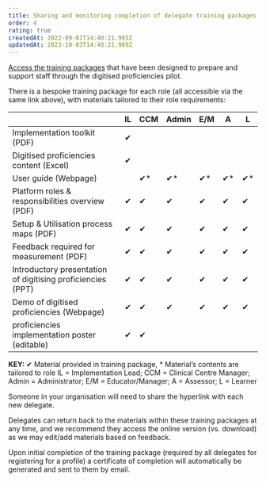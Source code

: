 ```yaml
---
title: Sharing and monitoring completion of delegate training packages
order: 4
rating: true
createdAt: 2022-09-01T14:40:21.985Z
updatedAt: 2023-10-03T14:40:21.989Z
---
```

[Access the training packages](https://nhs-step1-training.netlify.app/) that have been designed to prepare and support staff through the digitised proficiencies pilot. 

There is a bespoke training package for each role (all accessible via the same link above), with materials tailored to their role requirements:

|                                                                    | IL | CCM | Admin | E/M | A  | L  |
| ------------------------------------------------------------------- | --- | ---- | ------ | ---- | --- | --- |
| Implementation toolkit (PDF)                                       | ✔  |     |       |     |    |    |
| Digitised proficiencies content (Excel)                     | ✔  |     |       |     |    |    |
| User guide (Webpage)                                               |    | ✔*  | ✔*    | ✔*  | ✔* | ✔* |
| Platform roles & responsibilities overview (PDF)                   | ✔  | ✔   | ✔     | ✔   | ✔  | ✔  |
| Setup & Utilisation process maps (PDF)                             | ✔  | ✔   | ✔     | ✔   | ✔  | ✔  |
| Feedback required for measurement (PDF)                            | ✔  | ✔   | ✔     | ✔   | ✔  | ✔  |
| Introductory presentation of digitising proficiencies (PPT) | ✔  | ✔   | ✔     | ✔   | ✔  | ✔  |
| Demo of digitised proficiencies (Webpage)                   | ✔  | ✔   | ✔     | ✔   | ✔  | ✔  |
| proficiencies implementation poster (editable)                                                           | ✔  | ✔   |      |     |    |    |

**KEY:**
✔ Material provided in training package, * Material’s contents are tailored to role
IL = Implementation Lead; CCM = Clinical Centre Manager; Admin = Administrator; E/M = Educator/Manager; A = Assessor; L = Learner

Someone in your organisation will need to share the hyperlink with each new delegate. 

Delegates can return back to the materials within these training packages at any time, and we recommend they access the online version (vs. download) as we may edit/add materials based on feedback.

Upon initial completion of the training package (required by all delegates for registering for a profile) a certificate of completion will automatically be generated and sent to them by email.
